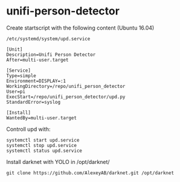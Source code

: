 # unifi-person-detector




Create startscript with the following content (Ubuntu 16.04)
```
/etc/systemd/system/upd.service

[Unit]
Description=Unifi Person Detector
After=multi-user.target

[Service]
Type=simple
Environment=DISPLAY=:1
WorkingDirectory=/repo/unifi_person_detector
User=pi
ExecStart=/repo/unifi_person_detector/upd.py
StandardError=syslog

[Install]
WantedBy=multi-user.target
```

Controll upd with:
```
systemctl start upd.service
systemctl stop upd.service
systemctl status upd.service
```

Install darknet with YOLO in /opt/darknet/ 
```
git clone https://github.com/AlexeyAB/darknet.git /opt/darknet
```

